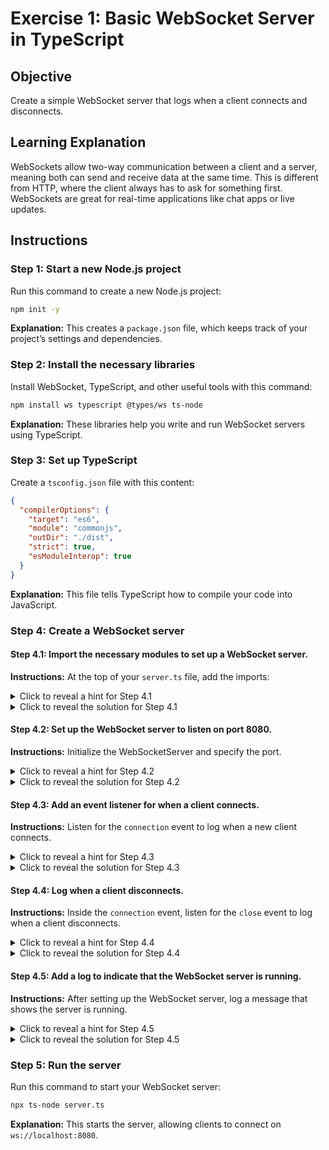 
# Exercise 1: Basic WebSocket Server in TypeScript

## Objective
Create a simple WebSocket server that logs when a client connects and disconnects.

## Learning Explanation
WebSockets allow two-way communication between a client and a server, meaning both can send and receive data at the same time. This is different from HTTP, where the client always has to ask for something first. WebSockets are great for real-time applications like chat apps or live updates.

## Instructions

### Step 1: Start a new Node.js project
Run this command to create a new Node.js project:

```bash
npm init -y
```
**Explanation:** This creates a `package.json` file, which keeps track of your project’s settings and dependencies.

### Step 2: Install the necessary libraries
Install WebSocket, TypeScript, and other useful tools with this command:

```bash
npm install ws typescript @types/ws ts-node
```
**Explanation:** These libraries help you write and run WebSocket servers using TypeScript.

### Step 3: Set up TypeScript
Create a `tsconfig.json` file with this content:

```json
{
  "compilerOptions": {
    "target": "es6",
    "module": "commonjs",
    "outDir": "./dist",
    "strict": true,
    "esModuleInterop": true
  }
}
```
**Explanation:** This file tells TypeScript how to compile your code into JavaScript.

### Step 4: Create a WebSocket server

#### Step 4.1: Import the necessary modules to set up a WebSocket server.
**Instructions:** At the top of your `server.ts` file, add the imports:

<details> <summary>Click to reveal a hint for Step 4.1</summary>
You'll need to import `WebSocket` and `WebSocketServer` from the `ws` library.
</details> 

<details> <summary>Click to reveal the solution for Step 4.1</summary>

```typescript
import { WebSocket, WebSocketServer } from 'ws';
```
**Explanation:** These imports allow you to create and manage WebSocket connections.

</details>

#### Step 4.2: Set up the WebSocket server to listen on port 8080.
**Instructions:** Initialize the WebSocketServer and specify the port.

<details> <summary>Click to reveal a hint for Step 4.2</summary>
Use the `WebSocketServer` class and pass an object with the `port` property set to `8080`.
</details> 

<details> <summary>Click to reveal the solution for Step 4.2</summary>

```typescript
const wss = new WebSocketServer({ port: 8080 });
```
**Explanation:** This code sets up the WebSocket server to listen for connections on port 8080.

</details>

#### Step 4.3: Add an event listener for when a client connects.
**Instructions:** Listen for the `connection` event to log when a new client connects.

<details> <summary>Click to reveal a hint for Step 4.3</summary>
Use `wss.on('connection', ...)` to handle new connections and log a message.
</details> 

<details> <summary>Click to reveal the solution for Step 4.3</summary>

```typescript
wss.on('connection', (ws: WebSocket) => {
  console.log('New client connected');
});
```
**Explanation:** This event fires whenever a client connects to the server, and the server logs "New client connected."
</details>

#### Step 4.4: Log when a client disconnects.
**Instructions:** Inside the `connection` event, listen for the `close` event to log when a client disconnects.

<details> <summary>Click to reveal a hint for Step 4.4</summary>
Use `ws.on('close', ...)` to handle when the client disconnects and log a message.
</details> 

<details> <summary>Click to reveal the solution for Step 4.4</summary>

```typescript
ws.on('close', () => {
  console.log('Client disconnected');
});
```
**Explanation:** This event triggers when a client disconnects from the server, and the server logs "Client disconnected."
</details>

#### Step 4.5: Add a log to indicate that the WebSocket server is running.
**Instructions:** After setting up the WebSocket server, log a message that shows the server is running.

<details> <summary>Click to reveal a hint for Step 4.5</summary>
Use `console.log(...)` to log a message indicating the server is running.
</details> 

<details> <summary>Click to reveal the solution for Step 4.5</summary>

```typescript
console.log('WebSocket server is running on ws://localhost:8080');
```
**Explanation:** This confirms that your server is active and listening for connections.
</details>

### Step 5: Run the server
Run this command to start your WebSocket server:

```bash
npx ts-node server.ts
```
**Explanation:** This starts the server, allowing clients to connect on `ws://localhost:8080`.

